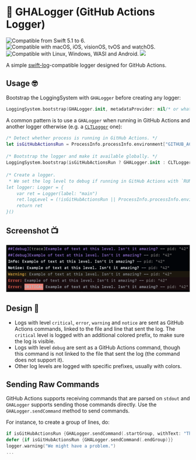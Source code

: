 # 🤖 GHALogger (**G**it**H**ub **A**ctions Logger)

<picture><img alt="Compatible from Swift 5.1 to 6." src="https://img.shields.io/badge/Swift-6.0_%7C_5.10--5.1-blue"></picture>
<picture><img alt="Compatible with macOS, iOS, visionOS, tvOS and watchOS." src="https://img.shields.io/badge/Platforms-macOS_%7C_iOS_%7C_visionOS_%7C_tvOS_%7C_watchOS-blue"></picture>
<picture><img alt="Compatible with Linux, Windows, WASI and Android." src="https://img.shields.io/badge/Platforms-Linux_%7C_Windows_%7C_WASI_%7C_Android-blue"></picture>
[![](<https://img.shields.io/github/v/release/xcode-actions/gha-logger>)](<https://github.com/xcode-actions/gha-logger/releases>)

A simple [swift-log](<https://github.com/apple/swift-log>)-compatible logger designed for GitHub Actions.

## Usage 🤓

Bootstrap the LoggingSystem with `GHALogger` before creating any logger:
```swift
LoggingSystem.bootstrap(GHALogger.init, metadataProvider: nil/* or whatever you want */)
```

A common pattern is to use a `GHALogger` when running in GitHub Actions and another logger otherwise (e.g. a [`CLTLogger`](<https://github.com/xcode-actions/clt-logger>) one):
```swift
/* Detect whether process is running in GitHub Actions. */
let isGitHubActionsRun = ProcessInfo.processInfo.environment["GITHUB_ACTIONS"] == "true"

/* Bootstrap the logger and make it available globally. */
LoggingSystem.bootstrap(isGitHubActionsRun ? GHALogger.init : CLTLogger.init, metadataProvider: nil)

/* Create a logger.
 * We set the log level to debug if running in GitHub Actions with `RUNNER_DEBUG` set to `1`.
let logger: Logger = {
    var ret = Logger(label: "main")
    ret.logLevel = (!isGitHubActionsRun || ProcessInfo.processInfo.environment["RUNNER_DEBUG"] != "1") ? .info : .debug
    return ret
}()
```

## Screenshot 📺

<picture>
	<source srcset="./Docs/Screens/ghalogger-logs-example.png" width="582">
	<img    src   ="./Docs/Screens/ghalogger-logs-example.png" width="582" alt="GHALogger Log Example.">
</picture>

## Design 📖

- Logs with level `critical`, `error`, `warning` and `notice` are sent as GitHub Actions commands, linked to the file and line that sent the log.
The `critical` level is logged with an additional colored prefix, to make sure the log is visible.
- Logs with level `debug` are sent as a GitHub Actions command, though this command is not linked to the file that sent the log (the command does not support it).
- Other log levels are logged with specific prefixes, usually with colors.

## Sending Raw Commands

GitHub Actions supports receiving commands that are parsed on `stdout` and `GHALogger` supports sending those commands directly.
Use the `GHALogger.sendCommand` method to send commands.

For instance, to create a group of lines, do:
```swift
if isGitHubActionsRun {GHALogger.sendCommand(.startGroup, withText: "The start of my group.")}
defer {if isGitHubActionsRun {GHALogger.sendCommand(.endGroup)}}
logger.warning("We might have a problem.")
...
```
